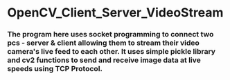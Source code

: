 # OpenCV_Client_Server_VideoStream

### The program here uses socket programming to connect two pcs - server & client allowing them to stream their video camera's live feed to each other. It uses simple pickle library and cv2 functions to send and receive image data at live speeds using TCP Protocol.

